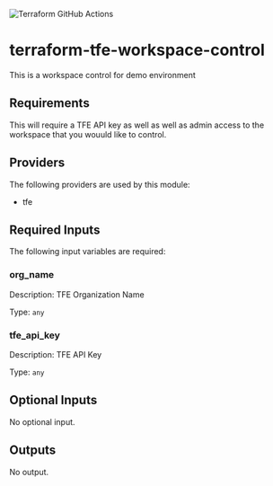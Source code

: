 ![Terraform GitHub Actions](https://github.com/mtharpe/terraform-tfe-workspace-control/workflows/Terraform%20GitHub%20Actions/badge.svg)

# terraform-tfe-workspace-control
This is a workspace control for demo environment

## Requirements

This will require a TFE API key as well as well as admin access to the workspace that you wouuld
like to control.

## Providers

The following providers are used by this module:

- tfe

## Required Inputs

The following input variables are required:

### org\_name

Description: TFE Organization Name

Type: `any`

### tfe\_api\_key

Description: TFE API Key

Type: `any`

## Optional Inputs

No optional input.

## Outputs

No output.

